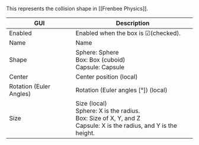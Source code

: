 This represents the collision shape in [[Frenbee Physics]].

|GUI|Description|
|---|---|
|Enabled|Enabled when the box is ☑(checked).|
|Name|Name|
|Shape|Sphere: Sphere<br>Box: Box (cuboid)<br>Capsule: Capsule|
|Center|Center position (local)|
|Rotation (Euler Angles)|Rotation (Euler angles [°]) (local)|
|Size|Size (local)<br>Sphere: X is the radius.<br>Box: Size of X, Y, and Z<br>Capsule: X is the radius, and Y is the height.|
